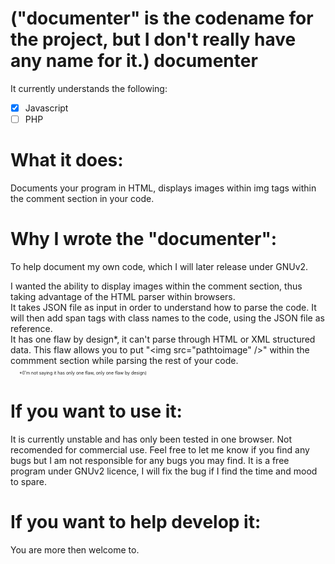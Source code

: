 ("documenter" is the codename for the project, but I don't really have any name for it.)
documenter
==========

It currently understands the following:
- [x] Javascript
- [ ] PHP
  
What it does:
==========

  Documents your program in HTML, displays images within img tags within the comment section in your code.

Why I wrote the "documenter":  
==========

  To help document my own code, which I will later release under GNUv2.

  I wanted the ability to display images within the comment section, thus taking advantage of the
  HTML parser within browsers.
  <br />
  It takes JSON file as input in order to understand how to parse the code.
  It will then add span tags with class names to the code, using the JSON file as reference.
  <br />
  It has one flaw by design*, it can't parse through
  HTML or XML structured data.
  This flaw allows you to put "\<img src="pathtoimage" /\>" within the commment section while parsing the rest of
  your code.
  <br />
  <span style="display:inline-block;width:10px;"></span>
  <span style="font-size:7px;">*(I'm not saying it has only one flaw, only one flaw by design)</span>

If you want to use it:
==========

  It is currently unstable and has only been tested in one browser. Not recomended for commercial use.
  Feel free to let me know if you find any bugs but I am not responsible for any bugs you may find.
  It is a free program under GNUv2 licence, I will fix the bug if I find the time and mood to spare.
  
If you want to help develop it:
==========

  You are more then welcome to.
